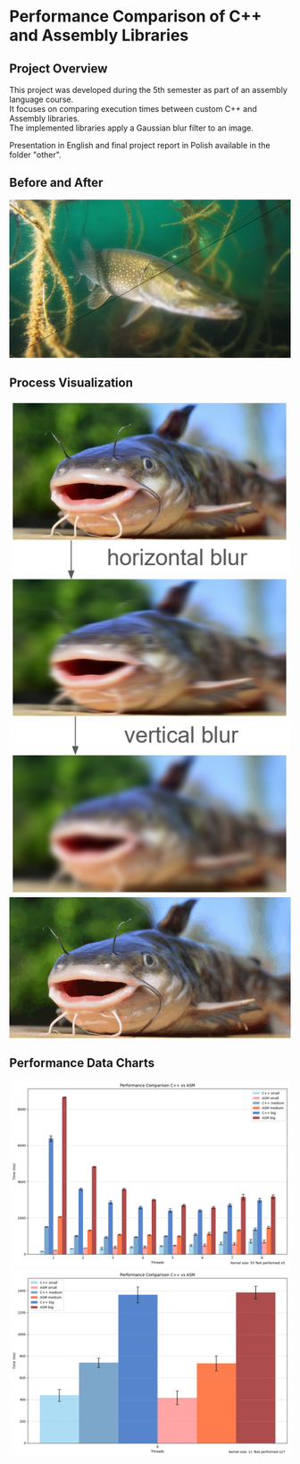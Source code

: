 # Performance Comparison of C++ and Assembly Libraries  

## Project Overview  
This project was developed during the 5th semester as part of an assembly language course.  
It focuses on comparing execution times between custom C++ and Assembly libraries.  
The implemented libraries apply a Gaussian blur filter to an image.

Presentation in English and final project report in Polish available in the folder "other".

## **Before and After**  
![Before and After Gaussian Blur](other/images/input-outputSzcupak27r.jpg)  

## **Process Visualization**  
![Gaussian Blur Process](other/images/sem5-proj-ja-ss1.jpg)  
![Visualization](other/images/blur_animation_v2.gif)  

## **Performance Data Charts**  
![Chart 1](other/charts/1-8-kolorki-SMALL_MEDIUM_BIG_dll_times_bar.png) 
![Chart 2](other/charts/kolorki-SMALL_MEDIUM_BIG_dll_times_bar.png)   
